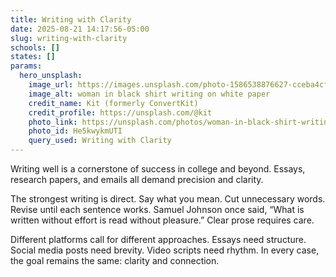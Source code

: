 ```yaml
---
title: Writing with Clarity
date: 2025-08-21 14:17:56-05:00
slug: writing-with-clarity
schools: []
states: []
params:
  hero_unsplash:
    image_url: https://images.unsplash.com/photo-1586538876627-cceba4cf6a4b?crop=entropy&cs=tinysrgb&fit=max&fm=jpg&ixid=M3w3OTUzNDN8MHwxfHJhbmRvbXx8fHx8fHx8fDE3NTU4ODEzMjB8&ixlib=rb-4.1.0&q=80&w=1080
    image_alt: woman in black shirt writing on white paper
    credit_name: Kit (formerly ConvertKit)
    credit_profile: https://unsplash.com/@kit
    photo_link: https://unsplash.com/photos/woman-in-black-shirt-writing-on-white-paper-He5kwykmUTI
    photo_id: He5kwykmUTI
    query_used: Writing with Clarity
---
```


Writing well is a cornerstone of success in college and beyond. Essays, research papers, and emails all demand precision and clarity.

The strongest writing is direct. Say what you mean. Cut unnecessary words. Revise until each sentence works. Samuel Johnson once said, “What is written without effort is read without pleasure.” Clear prose requires care.

Different platforms call for different approaches. Essays need structure. Social media posts need brevity. Video scripts need rhythm. In every case, the goal remains the same: clarity and connection.
